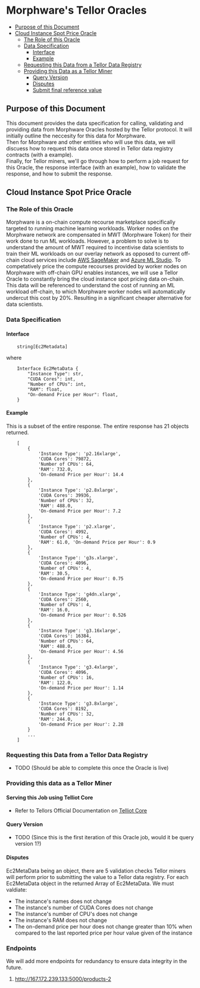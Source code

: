 # Morphware\'s Tellor Oracles
  - [Purpose of this Document](#purpose-of-this-document)
  - [Cloud Instance Spot Price Oracle](#cloud-instance-spot-price-oracle)
    - [The Role of this Oracle](#the-role-of-this-oracle)
    - [Data Specification](#data-specificiation)
      - [Interface](#interface)
      - [Example](#response-example)
    - [Requesting this Data from a Tellor Data Registry](#requesting-this-data-from-a-tellor-data-registry)
    - [Providing this Data as a Tellor Miner](#providing-this-data-as-a-tellor-miner)
      - [Query Version](#query-version)
      - [Disputes](#disputes)
      - [Submit final reference value](#submit-final-reference-value)



## Purpose of this Document
This document provides the data specification for calling, validating and providing data from Morphware 
Oracles hosted by the Tellor protocol. It will initially outline the neccesity for this data for Morphware. <br>
Then for Morphware and other entities who will use this data, we will discuess how to request this data once stored in Tellor data registry contracts (with a example). 
<br>
Finally, for Tellor miners, we'll go through how to perform a job request for this Oracle, the response interface (with an example), how to validate the response, and how to submit the response.

## Cloud Instance Spot Price Oracle

### The Role of this Oracle

Morphware is a on-chain compute recourse marketplace specifically targeted to running machine learning workloads. Worker nodes on the Morphware network are compensated in MWT (Morphware Token) for their work done to run ML workloads. However, a problem to solve is to understand the amount of MWT required to incentivise data scientists to train their ML workloads on our overlay network as opposed to current off-chain cloud services include [AWS SageMaker](https://aws.amazon.com/sagemaker/) and [Azure ML Studio](https://studio.azureml.net/). To competatively price the compute recourses provided by worker nodes on Morphware with off-chain GPU enables instances, we will use a Tellor Oracle to constantly bring the cloud instance spot pricing data on-chain. This data will be referenced to understand the cost of running an ML workload off-chain, to which Morphware worker nodes will automatically undercut this cost by 20%. Resulting in a significant cheaper alternative for data scientists.

### Data Specification

#### Interface
```
    string[Ec2Metadata]
``` 
where
```
    Interface Ec2MetaData {
        "Instance Type": str,
        "CUDA Cores": int,
        "Number of CPUs": int,
        "RAM": float,
        "On-demand Price per Hour": float,
    }
``` 
#### Example
This is a subset of the entire response. The entire response has 21 objects returned.
```
    [
        {
            'Instance Type': 'p2.16xlarge', 
            'CUDA Cores': 79872, 
            'Number of CPUs': 64, 
            'RAM': 732.0, 
            'On-demand Price per Hour': 14.4
        }, 
        {
            'Instance Type': 'p2.8xlarge', 
            'CUDA Cores': 39936, 
            'Number of CPUs': 32, 
            'RAM': 488.0, 
            'On-demand Price per Hour': 7.2
        }, 
        {
            'Instance Type': 'p2.xlarge', 
            'CUDA Cores': 4992, 
            'Number of CPUs': 4, 
            'RAM': 61.0, 'On-demand Price per Hour': 0.9
        }, 
        {
            'Instance Type': 'g3s.xlarge', 
            'CUDA Cores': 4096, 
            'Number of CPUs': 4, 
            'RAM': 30.5, 
            'On-demand Price per Hour': 0.75
        }, 
        {
            'Instance Type': 'g4dn.xlarge', 
            'CUDA Cores': 2560, 
            'Number of CPUs': 4, 
            'RAM': 16.0, 
            'On-demand Price per Hour': 0.526
        }, 
        {
            'Instance Type': 'g3.16xlarge', 
            'CUDA Cores': 16384, 
            'Number of CPUs': 64, 
            'RAM': 488.0, 
            'On-demand Price per Hour': 4.56
        }, 
        {
            'Instance Type': 'g3.4xlarge', 
            'CUDA Cores': 4096, 
            'Number of CPUs': 16, 
            'RAM': 122.0, 
            'On-demand Price per Hour': 1.14
        }, 
        {
            'Instance Type': 'g3.8xlarge', 
            'CUDA Cores': 8192, 
            'Number of CPUs': 32, 
            'RAM': 244.0, 
            'On-demand Price per Hour': 2.28
        }
        ...
    ]
``` 



### Requesting this Data from a Tellor Data Registry

- TODO (Should be able to complete this once the Oracle is live)

### Providing this data as a Tellor Miner

#### Serving this Job using Telliot Core
- Refer to Tellors Official Documentation on [Telliot Core](https://github.com/tellor-io/telliot-core)

#### Query Version
- TODO (Since this is the first iteration of this Oracle job, would it be query version 1?)

#### Disputes
Ec2MetaData being an object, there are 5 validation checks Tellor miners will perform prior to submitting the value to a Tellor data registry.
For each Ec2MetaData object in the returned Array of Ec2MetaData. We must valdiate:
- The instance's names does not change
- The instance's number of CUDA Cores  does not change
- The instance's number of CPU's does not change
- The instance's RAM does not change
- The on-demand price per hour does not change greater than 10% when compared to the last reported price per hour value given of the instance

### Endpoints
We will add more endpoints for redundancy to ensure data integrity in the future.
1. http://167.172.239.133:5000/products-2



